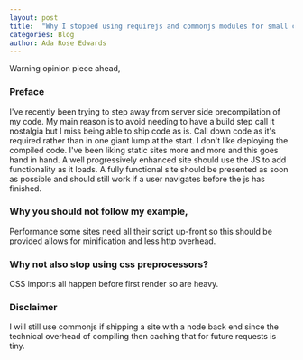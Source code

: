 ```yaml
---
layout: post
title:  "Why I stopped using requirejs and commonjs modules for small client side webapps."
categories: Blog
author: Ada Rose Edwards
---
```


Warning opinion piece ahead,

### Preface
I've recently been trying to step away from server side precompilation of my code. 
My main reason is to avoid needing to have a build step call it nostalgia but I miss
being able to ship code as is.
Call down code as it's required rather than in one giant lump at the start.
I don't like deploying the compiled code.
I've been liking static sites more and more and this goes hand in hand.
A well progressively enhanced site should use the JS to add functionality as it
loads. A fully functional site should be presented as soon as possible and should
still work if a user navigates before the js has finished.

### Why you should not follow my example,
Performance some sites need all their script up-front so this should be provided allows for
minification and less http overhead.

### Why not also stop using css preprocessors?
CSS imports all happen before first render so are heavy.

### Disclaimer
I will still use commonjs if shipping a site with a node back end since the technical
overhead of compiling then caching that for future requests is tiny.
